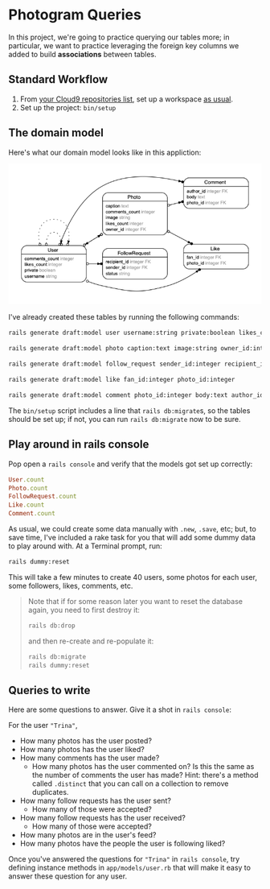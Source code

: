 # Photogram Queries

In this project, we're going to practice querying our tables more; in particular, we want to practice leveraging the foreign key columns we added to build **associations** between tables.

## Standard Workflow

 1. From [your Cloud9 repositories list](https://c9.io/account/repos), set up a workspace [as usual](https://guides.firstdraft.com/starting-on-a-project-in-cloud9).
 1. Set up the project: `bin/setup`

## The domain model

Here's what our domain model looks like in this appliction:

![Domain Model](erd.png?raw=true "Domain Model")

I've already created these tables by running the following commands:


```bash
rails generate draft:model user username:string private:boolean likes_count:integer comments_count:integer
```

```bash
rails generate draft:model photo caption:text image:string owner_id:integer likes_count:integer comments_count:integer
```

```bash
rails generate draft:model follow_request sender_id:integer recipient_id:integer status:string
```

```bash
rails generate draft:model like fan_id:integer photo_id:integer
```

```bash
rails generate draft:model comment photo_id:integer body:text author_id:integer
```

The `bin/setup` script includes a line that `rails db:migrate`s, so the tables should be set up; if not, you can run `rails db:migrate` now to be sure.

## Play around in rails console

Pop open a `rails console` and verify that the models got set up correctly:

```ruby
User.count
Photo.count
FollowRequest.count
Like.count
Comment.count
```

As usual, we could create some data manually with `.new`, `.save`, etc; but, to save time, I've included a rake task for you that will add some dummy data to play around with. At a Terminal prompt, run:

```bash
rails dummy:reset
```

This will take a few minutes to create 40 users, some photos for each user, some followers, likes, comments, etc.


> Note that if for some reason later you want to reset the database again, you need to first destroy it:
>
> ```bash
> rails db:drop
> ```
>
> and then re-create and re-populate it:
>
> ```bash
> rails db:migrate
> rails dummy:reset
> ```

## Queries to write

Here are some questions to answer. Give it a shot in `rails console`:

For the user `"Trina"`,

  - How many photos has the user posted?
  - How many photos has the user liked?
  - How many comments has the user made?
     - How many photos has the user commented on? Is this the same as the number of comments the user has made? Hint: there's a method called `.distinct` that you can call on a collection to remove duplicates.
  - How many follow requests has the user sent?
     - How many of those were accepted?
  - How many follow requests has the user received?
     - How many of those were accepted?
  - How many photos are in the user's feed?
  - How many photos have the people the user is following liked?

Once you've answered the questions for `"Trina"` in `rails console`, try defining instance methods in `app/models/user.rb` that will make it easy to answer these question for any user.
